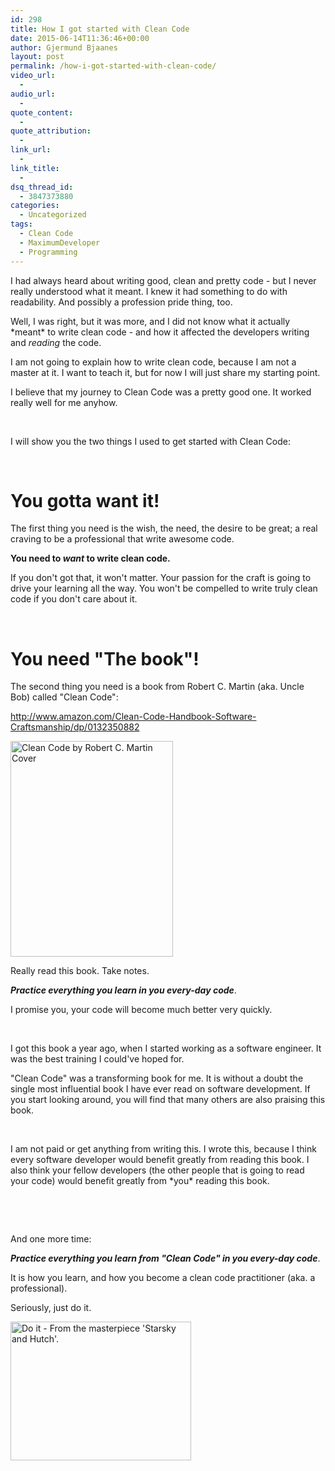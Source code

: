 ```yaml
---
id: 298
title: How I got started with Clean Code
date: 2015-06-14T11:36:46+00:00
author: Gjermund Bjaanes
layout: post
permalink: /how-i-got-started-with-clean-code/
video_url:
  - 
audio_url:
  - 
quote_content:
  - 
quote_attribution:
  - 
link_url:
  - 
link_title:
  - 
dsq_thread_id:
  - 3847373880
categories:
  - Uncategorized
tags:
  - Clean Code
  - MaximumDeveloper
  - Programming
---
```

I had always heard about writing good, clean and pretty code - but I never really understood what it meant. I knew it had something to do with readability. And possibly a profession pride thing, too.

<!--more-->
Well, I was right, but it was more, and I did not know what it actually \*meant\* to write clean code - and how it affected the developers writing and _reading_ the code.

I am not going to explain how to write clean code, because I am not a master at it. I want to teach it, but for now I will just share my starting point.

I believe that my journey to Clean Code was a pretty good one. It worked really well for me anyhow.

&nbsp;

I will show you the two things I used to get started with Clean Code:

&nbsp;

# You gotta want it!

The first thing you need is the wish, the need, the desire to be great; a real craving to be a professional that write awesome code.

**You need to _want_ to write clean code.**

If you don't got that, it won't matter. Your passion for the craft is going to drive your learning all the way. You won't be compelled to write truly clean code if you don't care about it.

&nbsp;

# You need "The book"!

The second thing you need is a book from Robert C. Martin (aka. Uncle Bob) called "Clean Code":

<a href="http://www.amazon.com/Clean-Code-Handbook-Software-Craftsmanship/dp/0132350882" target="_blank">http://www.amazon.com/Clean-Code-Handbook-Software-Craftsmanship/dp/0132350882</a>

[<img class="alignnone wp-image-299" src="http://maximumdeveloper.com/wp-content/uploads/2015/06/0132350882.jpg" alt="Clean Code by Robert C. Martin Cover" width="260" height="345" srcset="http://gjermundbjaanes.com/wp-content/uploads/2015/06/0132350882.jpg 488w, http://gjermundbjaanes.com/wp-content/uploads/2015/06/0132350882-226x300.jpg 226w" sizes="(max-width: 260px) 100vw, 260px" />](http://maximumdeveloper.com/wp-content/uploads/2015/06/0132350882.jpg)

Really read this book. Take notes.

**_Practice everything you learn in you every-day code_**.

I promise you, your code will become much better very quickly.

&nbsp;

I got this book a year ago, when I started working as a software engineer. It was the best training I could've hoped for.

"Clean Code" was a transforming book for me. It is without a doubt the single most influential book I have ever read on software development. If you start looking around, you will find that many others are also praising this book.

&nbsp;

I am not paid or get anything from writing this. I wrote this, because I think every software developer would benefit greatly from reading this book. I also think your fellow developers (the other people that is going to read your code) would benefit greatly from \*you\* reading this book.

&nbsp;

&nbsp;

And one more time:

**_Practice everything you learn from "Clean Code" in you every-day code_**.

It is how you learn, and how you become a clean code practitioner (aka. a professional).

Seriously, just do it.

[<img class=" wp-image-221" src="http://maximumdeveloper.com/wp-content/uploads/2015/04/Do-it1.png" alt="Do it - From the masterpiece 'Starsky and Hutch'." width="289" height="222" srcset="http://gjermundbjaanes.com/wp-content/uploads/2015/04/Do-it1.png 529w, http://gjermundbjaanes.com/wp-content/uploads/2015/04/Do-it1-300x231.png 300w" sizes="(max-width: 289px) 100vw, 289px" />](http://maximumdeveloper.com/wp-content/uploads/2015/04/Do-it1.png)

<div class="addtoany_share_save_container addtoany_content_bottom">
  <div class="a2a_kit a2a_kit_size_32 addtoany_list a2a_target" id="wpa2a_32">
    <a class="a2a_button_facebook" href="http://www.addtoany.com/add_to/facebook?linkurl=http%3A%2F%2Fgjermundbjaanes.com%2Fhow-i-got-started-with-clean-code%2F&linkname=How%20I%20got%20started%20with%20Clean%20Code" title="Facebook" rel="nofollow" target="_blank"></a><a class="a2a_button_twitter" href="http://www.addtoany.com/add_to/twitter?linkurl=http%3A%2F%2Fgjermundbjaanes.com%2Fhow-i-got-started-with-clean-code%2F&linkname=How%20I%20got%20started%20with%20Clean%20Code" title="Twitter" rel="nofollow" target="_blank"></a><a class="a2a_button_google_plus" href="http://www.addtoany.com/add_to/google_plus?linkurl=http%3A%2F%2Fgjermundbjaanes.com%2Fhow-i-got-started-with-clean-code%2F&linkname=How%20I%20got%20started%20with%20Clean%20Code" title="Google+" rel="nofollow" target="_blank"></a><a class="a2a_dd addtoany_share_save" href="https://www.addtoany.com/share"></a>
  </div>
</div>